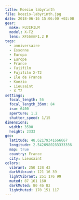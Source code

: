 ```yaml
---
title: Koezio labyrinth
file: koezio-labyrinth.jpg
date: 2018-06-16 15:06:00 +02:00
gear:
  make: FUJIFILM
  model: X-T2
  lens: XF56mmF1.2 R
tags:
  - anniversaire
  - Essonne
  - Europa
  - Europe
  - France
  - Fujifilm
  - Fujifilm X-T2
  - Ile de France
  - Koezio
  - Lieusaint
  - X-T2
settings:
  focal_length: 56
  focal_length_35mm: 84
  iso: 6400
  aperture: 1.2
  shutter_speed: 1/15
dimensions:
  width: 3500
  height: 2333
geo:
  latitude: 48.62179341666667
  longitude: 2.5426980283333336
  map: true
  country: France
  city: Lieusaint
colors:
  vibrant: 250 128 43
  darkVibrant: 121 16 39
  lightVibrant: 251 176 99
  muted: 87 161 160
  darkMuted: 80 46 82
  lightMuted: 170 151 117
---
```



